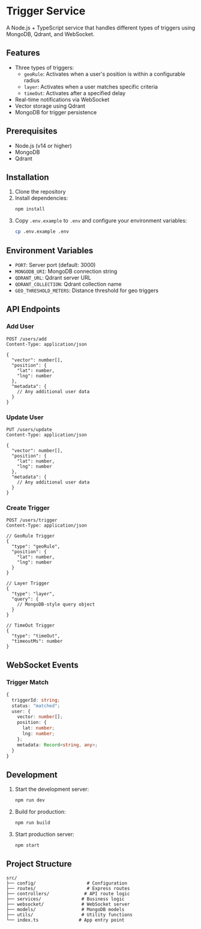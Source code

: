 # Trigger Service

A Node.js + TypeScript service that handles different types of triggers using MongoDB, Qdrant, and WebSocket.

## Features

- Three types of triggers:
  - `geoRule`: Activates when a user's position is within a configurable radius
  - `layer`: Activates when a user matches specific criteria
  - `timeOut`: Activates after a specified delay
- Real-time notifications via WebSocket
- Vector storage using Qdrant
- MongoDB for trigger persistence

## Prerequisites

- Node.js (v14 or higher)
- MongoDB
- Qdrant

## Installation

1. Clone the repository
2. Install dependencies:
   ```bash
   npm install
   ```
3. Copy `.env.example` to `.env` and configure your environment variables:
   ```bash
   cp .env.example .env
   ```

## Environment Variables

- `PORT`: Server port (default: 3000)
- `MONGODB_URI`: MongoDB connection string
- `QDRANT_URL`: Qdrant server URL
- `QDRANT_COLLECTION`: Qdrant collection name
- `GEO_THRESHOLD_METERS`: Distance threshold for geo triggers

## API Endpoints

### Add User
```http
POST /users/add
Content-Type: application/json

{
  "vector": number[],
  "position": {
    "lat": number,
    "lng": number
  },
  "metadata": {
    // Any additional user data
  }
}
```

### Update User
```http
PUT /users/update
Content-Type: application/json

{
  "vector": number[],
  "position": {
    "lat": number,
    "lng": number
  },
  "metadata": {
    // Any additional user data
  }
}
```

### Create Trigger
```http
POST /users/trigger
Content-Type: application/json

// GeoRule Trigger
{
  "type": "geoRule",
  "position": {
    "lat": number,
    "lng": number
  }
}

// Layer Trigger
{
  "type": "layer",
  "query": {
    // MongoDB-style query object
  }
}

// TimeOut Trigger
{
  "type": "timeOut",
  "timeoutMs": number
}
```

## WebSocket Events

### Trigger Match
```typescript
{
  triggerId: string;
  status: "matched";
  user: {
    vector: number[];
    position: {
      lat: number;
      lng: number;
    };
    metadata: Record<string, any>;
  }
}
```

## Development

1. Start the development server:
   ```bash
   npm run dev
   ```

2. Build for production:
   ```bash
   npm run build
   ```

3. Start production server:
   ```bash
   npm start
   ```

## Project Structure

```
src/
├── config/                   # Configuration
├── routes/                   # Express routes
├── controllers/             # API route logic
├── services/               # Business logic
├── websocket/              # WebSocket server
├── models/                 # MongoDB models
├── utils/                  # Utility functions
└── index.ts               # App entry point
``` 